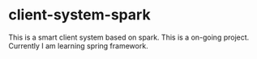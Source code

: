 # client-system-spark
This is a smart client system based on spark. This is a on-going project. Currently I am learning spring framework.
